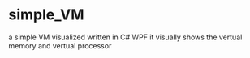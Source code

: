 # simple_VM
a simple VM visualized
written in C# WPF
it visually shows the vertual memory and vertual processor
